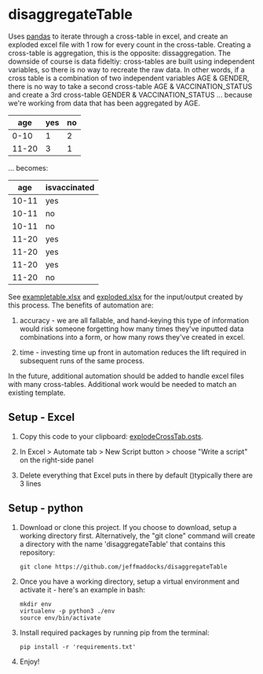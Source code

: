 # disaggregateTable
Uses [pandas](https://pandas.pydata.org) to iterate through a cross-table in excel, and create an exploded excel file with 1 row for every count in the cross-table. Creating a cross-table is aggregation, this is the opposite: dissaggregation. The downside of course is data fideltiy: cross-tables are built using independent variables, so there is no way to recreate the raw data. In other words, if a cross table is a combination of two independent variables AGE & GENDER, there is no way to take a second cross-table AGE & VACCINATION_STATUS and create a 3rd cross-table GENDER & VACCINATION_STATUS ... because we're working from data that has been aggregated by AGE.

| age | yes | no | 
| --- | --- | --- | 
| 0-10 | 1 | 2 | 
| 11-20 | 3 | 1 | 

... becomes:

| age | isvaccinated | 
| --- | --- | 
| 10-11 | yes | 
| 10-11 | no | 
| 10-11 | no | 
| 11-20 | yes | 
| 11-20 | yes | 
| 11-20 | yes | 
| 11-20 | no | 

See [exampletable.xlsx](exampletable.xlsx) and [exploded.xlsx](exploded.xlsx) for the input/output created by this process. The benefits of automation are:

1. accuracy - we are all fallable, and hand-keying this type of information would risk someone forgetting how many times they've inputted data combinations into a form, or how many rows they've created in excel.

2. time - investing time up front in automation reduces the lift required in subsequent runs of the same process.

In the future, additional automation should be added to handle excel files with many cross-tables. Additional work would be needed to match an existing template.

## Setup - Excel

1. Copy this code to your clipboard: [explodeCrossTab.osts](explodeCrossTab.osts).

2. In Excel > Automate tab > New Script button > choose "Write a script" on the right-side panel

3. Delete everything that Excel puts in there by default ()typically there are 3 lines

## Setup - python

1. Download or clone this project. If you choose to download, setup a working directory first. Alternatively, the "git clone" command will create a directory with the name 'disaggregateTable' that contains this repository:
    ```
    git clone https://github.com/jeffmaddocks/disaggregateTable
    ```

2. Once you have a working directory, setup a virtual environment and activate it  - here's an example in bash:
    ```
    mkdir env
    virtualenv -p python3 ./env
    source env/bin/activate
    ```

3. Install required packages by running pip from the terminal: 
    ```
    pip install -r 'requirements.txt'
    ```

4. Enjoy!
